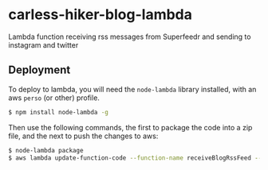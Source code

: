 # carless-hiker-blog-lambda
Lambda function receiving rss messages from Superfeedr and sending to instagram and twitter

## Deployment

To deploy to lambda, you will need the `node-lambda` library installed, with an aws `perso` (or other) profile.

```bash
$ npm install node-lambda -g
```

Then use the following commands, the first to package the code into a zip file, and the next to push the changes to aws:

```bash
$ node-lambda package
$ aws lambda update-function-code --function-name receiveBlogRssFeed --zip-file fileb://./build/carless-hiker-blog-lambda-development.zip --profile perso
```